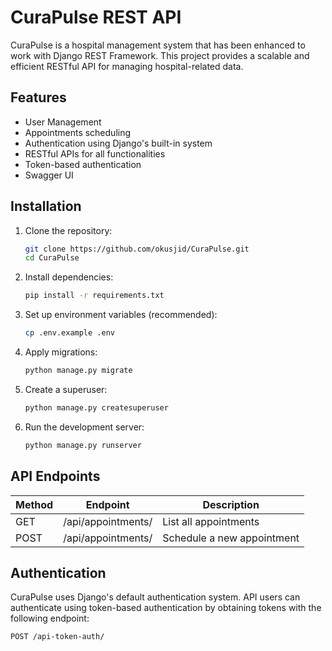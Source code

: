 # CuraPulse REST API

CuraPulse is a hospital management system that has been enhanced to work with Django REST Framework. This project provides a scalable and efficient RESTful API for managing hospital-related data.

## Features

- User Management
- Appointments scheduling
- Authentication using Django's built-in system
- RESTful APIs for all functionalities
- Token-based authentication 
- Swagger UI

## Installation

1. Clone the repository:

    ```bash
    git clone https://github.com/okusjid/CuraPulse.git
    cd CuraPulse
    ```

2. Install dependencies:

    ```bash
    pip install -r requirements.txt
    ```

3. Set up environment variables (recommended):

    ```bash
    cp .env.example .env
    ```

4. Apply migrations:

    ```bash
    python manage.py migrate
    ```

5. Create a superuser:

    ```bash
    python manage.py createsuperuser
    ```

6. Run the development server:

    ```bash
    python manage.py runserver
    ```

## API Endpoints

| Method | Endpoint             | Description                   |
|--------|----------------------|-------------------------------|
| GET    | /api/appointments/    | List all appointments         |
| POST   | /api/appointments/    | Schedule a new appointment    |

## Authentication

CuraPulse uses Django's default authentication system. API users can authenticate using token-based authentication by obtaining tokens with the following endpoint:

```bash
POST /api-token-auth/
```
